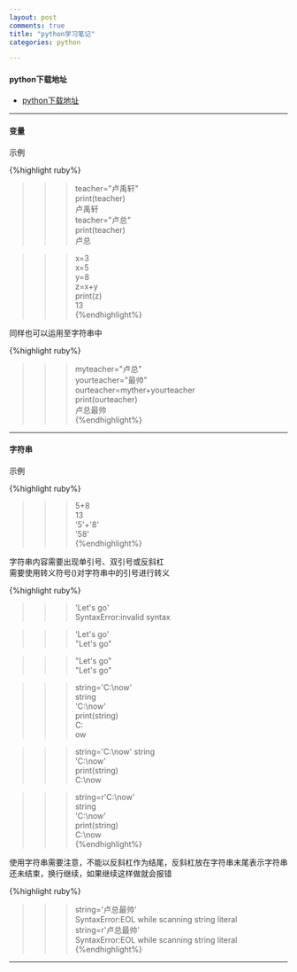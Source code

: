 ```yaml
---
layout: post
comments: true
title: "python学习笔记"
categories: python

---
```

#### python下载地址
* [python下载地址](http://www.python.org)

---
#### 变量

示例

{%highlight ruby%}
>>>teacher="卢禹轩"  
>>>print(teacher)  
卢禹轩  
>>>teacher="卢总"  
>>>print(teacher)  
卢总  

>>>x=3  
>>>x=5  
>>>y=8  
>>>z=x+y  
>>>print(z)  
13  
{%endhighlight%}

同样也可以运用至字符串中

{%highlight ruby%}
>>>myteacher="卢总"  
>>>yourteacher="最帅"  
>>>ourteacher=myther+yourteacher  
>>>print(ourteacher)  
卢总最帅  
{%endhighlight%}

---
#### 字符串
示例

{%highlight ruby%}
>>>5+8  
13  
>>>'5'+'8'  
'58'  
{%endhighlight%}

字符串内容需要出现单引号、双引号或反斜杠  
需要使用转义符号(\)对字符串中的引号进行转义  

{%highlight ruby%}
>>>'Let's go'  
SyntaxError:invalid syntax

>>>'Let\'s go'  
"Let's go"

>>>"Let's go"  
"Let's go"

>>>string='C:\now'  
>>>string  
'C:\now'  
>>>print(string)  
C:  
ow

>>>string='C:\\now'
>>>string  
'C:\\now'  
>>>print(string)  
C:\now

>>>string=r'C:\now'  
>>>string  
'C:\\now'  
>>>print(string)  
C:\now  
{%endhighlight%}

使用字符串需要注意，不能以反斜杠作为结尾，反斜杠放在字符串末尾表示字符串还未结束，换行继续，如果继续这样做就会报错

{%highlight ruby%}
>>>string='卢总最帅\'  
SyntaxError:EOL while scanning string literal  
>>>string=r'卢总最帅\'  
SyntaxError:EOL while scanning string literal  
{%endhighlight%}

---
